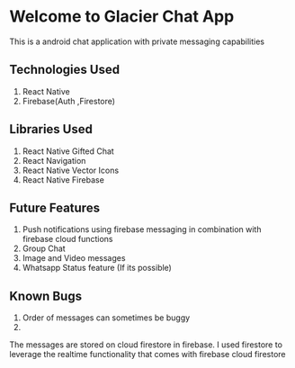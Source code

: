 # Welcome to Glacier Chat App

This is a android chat application with private messaging capabilities

## Technologies Used
1. React Native 
2. Firebase(Auth ,Firestore)

## Libraries Used
1. React Native Gifted Chat
2. React Navigation
3. React Native Vector Icons
4. React Native Firebase

## Future Features
1. Push notifications using firebase messaging in combination with firebase cloud functions
2. Group Chat
3. Image and Video messages
4. Whatsapp Status feature (If its possible)

## Known Bugs
1. Order of messages can sometimes be buggy
2. 


The messages are stored on cloud firestore in firebase. I used firestore to leverage the 
realtime functionality that comes with firebase cloud firestore

